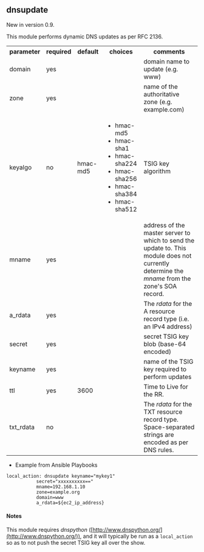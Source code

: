 ## dnsupdate

New in version 0.9.

This module performs dynamic DNS updates as per RFC 2136. 

<table>
<tr>
<th class="head">parameter</th>
<th class="head">required</th>
<th class="head">default</th>
<th class="head">choices</th>
<th class="head">comments</th>
</tr>
<tr>
<td>domain</td>
<td>yes</td>
<td></td>
<td><ul></ul></td>
<td>domain name to update (e.g. www)</td>
</tr>
<tr>
<td>zone</td>
<td>yes</td>
<td></td>
<td><ul></ul></td>
<td>name of the authoritative zone (e.g. example.com)</td>
</tr>
<tr>
<td>keyalgo</td>
<td>no</td>
<td>hmac-md5</td>
<td><ul><li>hmac-md5</li><li>hmac-sha1</li><li>hmac-sha224</li><li>hmac-sha256</li><li>hmac-sha384</li><li>hmac-sha512</li></ul></td>
<td>TSIG key algorithm</td>
</tr>
<tr>
<td>mname</td>
<td>yes</td>
<td></td>
<td><ul></ul></td>
<td>address of the master server to which to send the update to. This module does not currently determine the <em>mname</em> from the zone's SOA record.</td>
</tr>
<tr>
<td>a_rdata</td>
<td>yes</td>
<td></td>
<td><ul></ul></td>
<td>The <em>rdata</em> for the A resource record type (i.e. an IPv4 address)</td>
</tr>
<tr>
<td>secret</td>
<td>yes</td>
<td></td>
<td><ul></ul></td>
<td>secret TSIG key blob (base-64 encoded)</td>
</tr>
<tr>
<td>keyname</td>
<td>yes</td>
<td></td>
<td><ul></ul></td>
<td>name of the TSIG key required to perform updates</td>
</tr>
<tr>
<td>ttl</td>
<td>yes</td>
<td>3600</td>
<td><ul></ul></td>
<td>Time to Live for the RR.</td>
</tr>
<tr>
<td>txt_rdata</td>
<td>no</td>
<td></td>
<td><ul></ul></td>
<td>The <em>rdata</em> for the TXT resource record type. Space-separated strings are encoded as per DNS rules.</td>
</tr>
</table>

* Example from Ansible Playbooks

```
local_action: dnsupdate keyname="mykey1"
           secret="xxxxxxxxxx=="
           mname=192.168.1.10
           zone=example.org
           domain=www
           a_rdata=${ec2_ip_address}

```
 

#### Notes
This module requires _dnspython_ ([http://www.dnspython.org/](http://www.dnspython.org/)), and it will typically be run as a `local_action` so as to not push the secret TSIG key all over the show.

